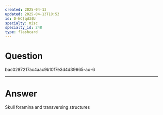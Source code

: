 ```yaml
---
created: 2025-04-13
updated: 2025-04-13T10:53
id: D-hC{qd3$U
specialty: misc
specialty_id: 248
type: flashcard
---
```


# Question
bac0287217ac4aac9b10f7e3d4d39965-ao-6

---

# Answer
Skull foramina and transversing structures